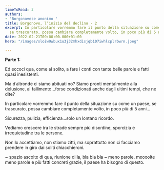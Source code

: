 ```yaml
---
timeToRead: 3
authors:
- 'Borgonovese anonimo '
title: Borgonovo, l’inizio del declino - 2
excerpt: In particolare vorremmo fare il punto della situazione su come un paese,
  se trascurato, possa cambiare completamente volto, in poco più di 5 anni…
date: 2022-02-21T09:00:00.000+01:00
hero: "/images/sloiw9wbux1u3j32mhxdisjqb107iwhlcplrbwrn.jpeg"

---
```

**Parte 1:**

Ed eccoci qua, come al solito, a fare i conti con tante belle parole e fatti quasi inesistenti.

Ma d’altronde ci siamo abituati no? Siamo pronti mentalmente alla delusione, al fallimento…forse condizionati anche dagli ultimi tempi, che ne dite? 

In particolare vorremmo fare il punto della situazione su come un paese, se trascurato, possa cambiare completamente volto, in poco più di 5 anni…

Sicurezza, pulizia, efficienza…solo un lontano ricordo.

Vediamo crescere tra le strade sempre più disordine, sporcizia e irrequietudine tra le persone. 

Non lo accettiamo, non stiamo zitti, ma soprattutto non ci facciamo prendere in giro dai soliti chiacchieroni. 

\~ spazio ascolto di qua, riunione di la, bla bla bla \~ meno parole, moooolte meno parole e più fatti concreti grazie, il paese ha bisogno di questo.